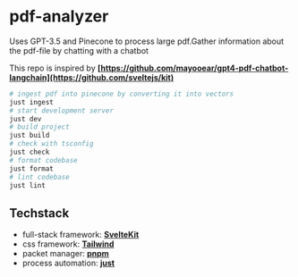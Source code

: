 # pdf-analyzer

Uses GPT-3.5 and Pinecone to process large pdf.Gather information about the pdf-file by chatting with a chatbot

This repo is inspired by **[https://github.com/mayooear/gpt4-pdf-chatbot-langchain](https://github.com/sveltejs/kit)**

```bash
# ingest pdf into pinecone by converting it into vectors
just ingest
# start development server
just dev
# build project
just build
# check with tsconfig
just check
# format codebase
just format
# lint codebase
just lint
```

## Techstack

- full-stack framework: **[SvelteKit](https://github.com/sveltejs/kit)**
- css framework: **[Tailwind](https://github.com/tailwindlabs/tailwindcss)**
- packet manager: **[pnpm](https://github.com/pnpm/pnpm)**
- process automation: **[just](https://github.com/casey/just)**

